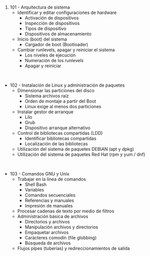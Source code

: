 1. 101 - Arquitectura de sistema
	- Identificar y editar configuraciones de hardware
		- Activación de dispositivos
		- Inspección de dispositivos
		- Tipos de dispositivo
		- Dispositivos de almacenamiento
	- Inicio (boot) del sistema
		- Cargador de boot (Bootloader)
	- Cambiar runlevels, apagar y reiniciar el sistema
		- Los niveles de ejecución
		- Numeración de los runlevels
		- Apagar y reiniciar

&nbsp;
- 102 - Instalación de Linux y administración de paquetes
	- Dimensionar las particiones del disco
		- Sistema archivos raíz
		- Orden de montaje a partir del Boot
		- Linux exige al menos dos particiones
	- Instalar gestor de arranque
		- Lilo
		- Grub
		- Dispositivo arranque alternativo
	- Control de bibliotecas compartidas (LDD)
		- Identificar bibliotecas compartidas
		- Localización de las bibliotecas
	- Utilización del sistema de paquetes DEBIAN (apt y dpkg)
	- Utilización del sistema de paquetes Red Hat (rpm y yum / dnf)

&nbsp;
-  103 - Comandos GNU y Unix
	- Trabajar en la línea de comandos
		- Shell Bash
		- Variables
		- Comandos secuenciales
		- Referencias y manuales
		- Impresión de manuales
	- Procesar cadenas de texto por medio de filtros
	- Administración básica de archivos
		- Directorios y archivos
		- Manipulación archivos y directorios
		- Empaquetar archivos
		- Carácteres comodín (file globbing)
		- Búsqueda de archivos
	- Flujos pipes (tuberías) y redireccionamientos de salida
 